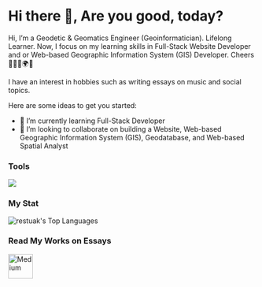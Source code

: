 # <summary><strong>Hi there :wave:, Are you good, today?</strong></summary>
Hi, I’m a Geodetic & Geomatics Engineer (Geoinformatician). Lifelong Learner. Now, I focus on my learning skills in Full-Stack Website Developer and or Web-based Geographic Information System (GIS) Developer. Cheers 🧑🏽‍💻🌍🌻

I have an interest in hobbies such as writing essays on music and social topics.

Here are some ideas to get you started: 
- 🌱 I’m currently learning Full-Stack Developer
- 👯 I’m looking to collaborate on building a Website, Web-based Geographic Information System (GIS), Geodatabase, and Web-based Spatial Analyst


### <summary><strong>Tools</strong></summary>
<p>
    <img src="https://img.shields.io/badge/Text%20Editor-Visual%20Studio%20Code-blue?&logo=visual%20studio%20code&logoColor=blue" />
</p>
 

### <summary><strong>My Stat</strong></summary>
![restuak's Top Languages](https://github-readme-stats.vercel.app/api/top-langs/?username=restuak&theme=dark&show_icons=true&hide_border=true&layout=compact)

### <summary><strong>Read My Works on Essays</strong></summary>
<a href="https://restuaka.medium.com/" target="_blank">
  <img align="left" alt="Medium" width="50px" src="https://simpleicons.now.sh/medium/006A71" />
</a>
